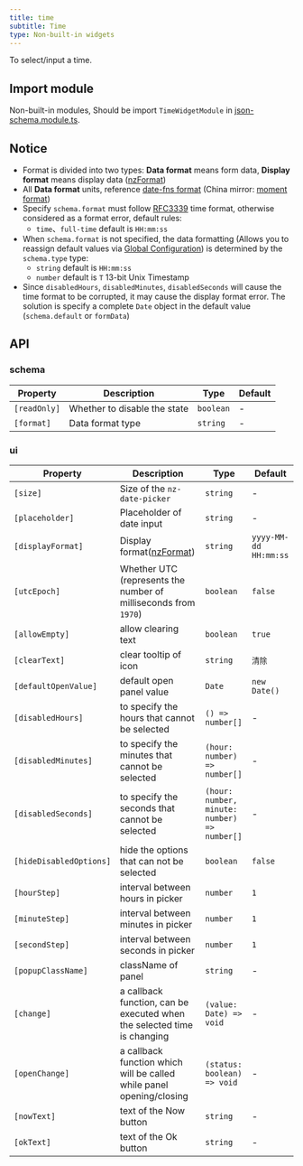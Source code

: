 ```yaml
---
title: time
subtitle: Time
type: Non-built-in widgets
---
```


To select/input a time.

## Import module

Non-built-in modules, Should be import `TimeWidgetModule` in [json-schema.module.ts](https://github.com/ng-alain/ng-alain/blob/master/src/app/shared/json-schema/json-schema.module.ts#L11).

## Notice

- Format is divided into two types: **Data format** means form data, **Display format** means display data ([nzFormat](https://ng.ant.design/components/time-picker/en#api))
- All **Data format** units, reference [date-fns format](https://date-fns.org/v1.29.0/docs/format) (China mirror: [moment format](http://Momentjs.cn/docs/#/displaying/format/))
- Specify `schema.format` must follow [RFC3339](https://tools.ietf.org/html/rfc3339#section-5.6) time format, otherwise considered as a format error, default rules:
  - `time`、`full-time` default is `HH:mm:ss`
- When `schema.format` is not specified, the data formatting (Allows you to reassign default values via [Global Configuration](/docs/global-config)) is determined by the `schema.type` type:
  - `string` default is `HH:mm:ss`
  - `number` default is `T` 13-bit Unix Timestamp
- Since `disabledHours`, `disabledMinutes`, `disabledSeconds` will cause the time format to be corrupted, it may cause the display format error. The solution is specify a complete `Date` object in the default value (`schema.default` or `formData`)

## API

### schema

| Property | Description | Type | Default |
|----------|-------------|------|---------|
| `[readOnly]` | Whether to disable the state | `boolean` | - |
| `[format]` | Data format type | `string` | - |

### ui

| Property | Description | Type | Default |
|----------|-------------|------|---------|
| `[size]` | Size of the `nz-date-picker` | `string` | - |
| `[placeholder]` | Placeholder of date input | `string` | - |
| `[displayFormat]` | Display format([nzFormat](https://ng.ant.design/components/date-picker/en#api)) | `string` | `yyyy-MM-dd HH:mm:ss` |
| `[utcEpoch]` | Whether UTC (represents the number of milliseconds from `1970`) | `boolean` | `false` |
| `[allowEmpty]` | allow clearing text | `boolean` | `true` |
| `[clearText]` | clear tooltip of icon | `string` | `清除` |
| `[defaultOpenValue]` | default open panel value | `Date` | `new Date()` |
| `[disabledHours]` | to specify the hours that cannot be selected | `() => number[]` | - |
| `[disabledMinutes]` | to specify the minutes that cannot be selected | `(hour: number) => number[]` | - |
| `[disabledSeconds]` | to specify the seconds that cannot be selected | `(hour: number, minute: number) => number[]` | - |
| `[hideDisabledOptions]` | hide the options that can not be selected | `boolean` | `false` |
| `[hourStep]` | interval between hours in picker | `number` | `1` |
| `[minuteStep]` | interval between minutes in picker | `number` | `1` |
| `[secondStep]` | interval between seconds in picker | `number` | `1` |
| `[popupClassName]` | className of panel | `string` | - |
| `[change]` | a callback function, can be executed when the selected time is changing | `(value: Date) => void` | - |
| `[openChange]` | a callback function which will be called while panel opening/closing | `(status: boolean) => void` | - |
| `[nowText]` | text of the Now button | `string` | - |
| `[okText]` | text of the Ok button | `string` | - |
